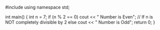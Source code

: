 #include <iostream>
using namespace std;

int main() {
    int n = 7;
    if (n % 2 == 0)
        cout << " Number is Even";
// If n is NOT completely divisible by 2
    else
        cout << " Number is Odd";
    return 0;
}
